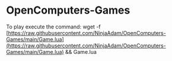 # OpenComputers-Games

To play execute the command: wget -f [https://raw.githubusercontent.com/NinjaAdam/OpenComputers-Games/main/Game.lua](https://raw.githubusercontent.com/NinjaAdam/OpenComputers-Games/main/Game.lua) && Game.lua
